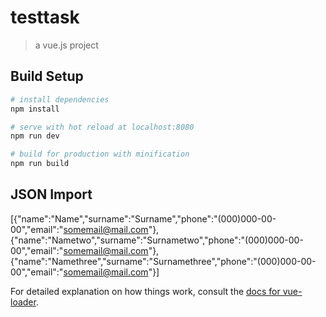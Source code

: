 # testtask

> a vue.js project

## Build Setup

``` bash
# install dependencies
npm install

# serve with hot reload at localhost:8080
npm run dev

# build for production with minification
npm run build
```

## JSON Import

[{"name":"Name","surname":"Surname","phone":"(000)000-00-00","email":"somemail@mail.com"},{"name":"Nametwo","surname":"Surnametwo","phone":"(000)000-00-00","email":"somemail@mail.com"},{"name":"Namethree","surname":"Surnamethree","phone":"(000)000-00-00","email":"somemail@mail.com"}]

For detailed explanation on how things work, consult the [docs for vue-loader](http://vuejs.github.io/vue-loader).
